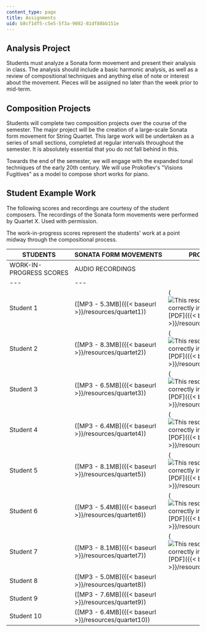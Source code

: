 ```yaml
---
content_type: page
title: Assignments
uid: b8cf1df5-c5e5-5f3a-9082-81df88bb151e
---
```


Analysis Project
----------------

Students must analyze a Sonata form movement and present their analysis in class. The analysis should include a basic harmonic analysis, as well as a review of compositional techniques and anything else of note or interest about the movement. Pieces will be assigned no later than the week prior to mid-term.

Composition Projects
--------------------

Students will complete two composition projects over the course of the semester. The major project will be the creation of a large-scale Sonata form movement for String Quartet. This large work will be undertaken as a series of small sections, completed at regular intervals throughout the semester. It is absolutely essential that you do not fall behind in this.

Towards the end of the semester, we will engage with the expanded tonal techniques of the early 20th century. We will use Prokofiev's "Visions Fugitives" as a model to compose short works for piano.

Student Example Work
--------------------

The following scores and recordings are courtesy of the student composers. The recordings of the Sonata form movements were performed by Quartet X. Used with permission.

The work-in-progress scores represent the students' work at a point midway through the compositional process.

| STUDENTS | SONATA FORM MOVEMENTS | PROKOFIEV IMITATIONS |
| --- | --- | --- |
| WORK-IN-PROGRESS SCORES | AUDIO RECORDINGS |
| --- | --- |
| Student 1 | ([MP3 - 5.3MB]({{< baseurl >}}/resources/quartet1)) | (![This resource may not render correctly in a screen reader.](/images/inacessible.gif)[PDF]({{< baseurl >}}/resources/mit21m_304s09_sw01)) | ([MP3]({{< baseurl >}}/resources/fugitives1)) |
| Student 2 | ([MP3 - 8.3MB]({{< baseurl >}}/resources/quartet2)) | (![This resource may not render correctly in a screen reader.](/images/inacessible.gif)[PDF]({{< baseurl >}}/resources/mit21m_304s09_sw02)) | ([MP3 - 1.0MB]({{< baseurl >}}/resources/fugitives2)) |
| Student 3 | ([MP3 - 6.5MB]({{< baseurl >}}/resources/quartet3)) | (![This resource may not render correctly in a screen reader.](/images/inacessible.gif)[PDF]({{< baseurl >}}/resources/mit21m_304s09_sw03)) | ([MP3]({{< baseurl >}}/resources/fugitives3)) |
| Student 4 | ([MP3 - 6.4MB]({{< baseurl >}}/resources/quartet4)) | (![This resource may not render correctly in a screen reader.](/images/inacessible.gif)[PDF]({{< baseurl >}}/resources/mit21m_304s09_sw04)) | ([MP3 - 2.0MB]({{< baseurl >}}/resources/fugitives4)) |
| Student 5 | ([MP3 - 8.1MB]({{< baseurl >}}/resources/quartet5)) | (![This resource may not render correctly in a screen reader.](/images/inacessible.gif)[PDF]({{< baseurl >}}/resources/mit21m_304s09_sw05)) | ([MP3]({{< baseurl >}}/resources/fugitives5)) |
| Student 6 | ([MP3 - 5.4MB]({{< baseurl >}}/resources/quartet6)) | (![This resource may not render correctly in a screen reader.](/images/inacessible.gif)[PDF]({{< baseurl >}}/resources/mit21m_304s09_sw06)) | ([MP3 - 1.6MB]({{< baseurl >}}/resources/fugitives6)) |
| Student 7 | ([MP3 - 8.1MB]({{< baseurl >}}/resources/quartet7)) | (![This resource may not render correctly in a screen reader.](/images/inacessible.gif)[PDF]({{< baseurl >}}/resources/mit21m_304s09_sw07)) | ([MP3 - 1.9MB]({{< baseurl >}}/resources/fugitives7)) |
| Student 8 | ([MP3 - 5.0MB]({{< baseurl >}}/resources/quartet8)) | &nbsp; | ([MP3 - 1.2MB]({{< baseurl >}}/resources/fugitives8)) |
| Student 9 | ([MP3 - 7.6MB]({{< baseurl >}}/resources/quartet9)) | &nbsp; | ([MP3 - 1.6MB]({{< baseurl >}}/resources/fugitives9)) |
| Student 10 | ([MP3 - 6.4MB]({{< baseurl >}}/resources/quartet10)) | &nbsp; | ([MP3 - 1.8MB]({{< baseurl >}}/resources/fugitives10))